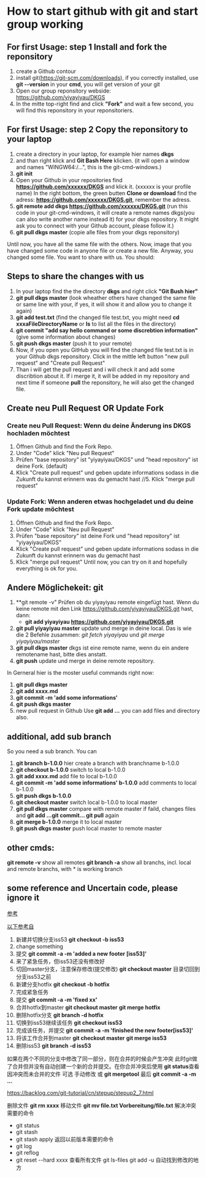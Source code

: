 # How to start github with git and start group working

## For first Usage: step 1 Install and fork the reponsitory

1. create a Github contour
2. install git(https://git-scm.com/downloads), if you correctly installed, use **git --version** in your **cmd**, you will get version 		of your git
3. Open our group reponsitory webside:  https://github.com/yiyayiyau/DKGS
4. In the mitte top-right find and click **"Fork"** and wait a few second, you will find this reponsitory in your reponsitoriers.

## For first Usage: step 2 Copy the reponsitory to your laptop

1. create a directory in your laptop, for example hier names **dkgs**
2. and than right klick and **Git Bash Here** klicken. (it will open a window and names "WINGW64:/...", this is the git-cmd-windows.)
3. **git init** 
4. Open your Github in your repositories find **https://github.com/xxxxxx/DKGS** and klick it. (xxxxxx is your profile name) In the right bottom, the green butten 	**Clone or download** find the adress: **https://github.com/xxxxxx/DKGS.git**, remember the adress.
5. **git remote add dkgs https://github.com/xxxxxx/DKGS.git** (run this code in your git-cmd-windows, it will create a remote names 	dkgs(you can also write another name instead it) for your dkgs repository. It might ask you to connect with your Github account, 	please follow it.)
6. **git pull dkgs master** (copie alle files from your dkgs reponsitory)

Until now, you have all the same file with the others. Now, image that you have changed some code in anyone file or create a new file. Anyway, you changed some file. You want to share with us. You should:

## Steps to share the changes with us

1. In your laptop find the the directory **dkgs** and right click **"Git Bush hier"**
2. **git pull dkgs master** (look wheather others have changed the same file or same line with your, if yes, it will show it and allow 		you to change it again)
2. **git add test.txt** (find the changed file test.txt, you might need **cd xxxaFileDirectoryName** or **ls** to list all the files 	in the directory)
3. **git commit "add say hello command or some discrebtion information"** (give some information about changes)
4. **git push dkgs master** (push it to your remote)
5. Now, if you open you GitHub you will find the changed file test.txt is in your Github dkgs reponsitory. Click in the mittle left 	button "new pull request" and "Create pull Request"
6. Than i will get the pull request and i will check it and add some discribtion about it. If i merge it, it will be added in my 		repository and next time if someone **pull** the reponsitory, he will also get the changed file.

## Create neu Pull Request OR Update Fork 
### Create neu Pull Request: Wenn du deine Änderung ins DKGS hochladen möchtest
1. Öffnen Github and find the Fork Repo.
2. Under "Code" klick "Neu pull Request"
3. Prüfen "base repository" ist "yiyayiyau/DKGS" und "head repository" ist deine Fork. (default)
4. Klick "Create pull request" und geben update informations sodass in die Zukunft du kannst erinnern was du gemacht hast
//5. Klick "merge pull request"

### Update Fork: Wenn anderen etwas hochgeladet und du deine Fork update möchtest
1. Öffnen Github and find the Fork Repo.
2. Under "Code" klick "Neu pull Request"
3. Prüfen "base repository" ist deine Fork und "head repository" ist "yiyayiyau/DKGS"
4. Klick "Create pull request" und geben update informations sodass in die Zukunft du kannst erinnern was du gemacht hast
5. Klick "merge pull request"
Until now, you can try on it and hopefully everything is ok for you.

## Andere Möglichekeit: git 
1. **git remote -v" Prüfen ob du yiyayiyau remote eingefügt hast.
Wenn du keine remote mit den Link https://github.com/yiyayiyau/DKGS.git hast, dann:
	* **git add yiyayiyau https://github.com/yiyayiyau/DKGS.git** 
2. **git pull yiyayiyau master** update und merge in deine local. Das is wie die 2 Befehle zusammen: *git fetch yiyayiyau*  und  *git merge yiyayiyau/master*
3. **git pull dkgs master** dkgs ist eine remote name, wenn du ein andere remotename hast, bitte dies anstatt. 
4. **git push** update und merge in deine remote repository.



In Gerneral hier is the moster useful commands right now:
1. **git pull dkgs master**
2. **git add xxxx.md** 
3. **git commit -m 'add some informations'**
4. **git push dkgs master** 
5. new pull request in Github
Use **git add ...** you can add files and directory also.





## additional, add sub branch

So you need a sub branch. You can 
1. **git branch b-1.0.0** hier create a branch with branchname b-1.0.0
2. **git checkout b-1.0.0** switch to local b-1.0.0
3. **git add xxxx.md** add file to local b-1.0.0
4. **git commit -m 'add some informations' b-1.0.0** add comments to local b-1.0.0
5. **git push dkgs b-1.0.0** 
6. **git checkout master** switch local b-1.0.0 to local master
7. **git pull dkgs master** compare with remote master
	if faild, changes files and **git add ...git commit... git pull** again
8. **git merge b-1.0.0** merge it to local master
9. **git push dkgs master** push local master to remote master


## other cmds:
**git remote -v** show all remotes
**git branch -a** show all branchs, incl. local and remote branchs, with * is working branch

## some reference and Uncertain code, please ignore it 

[参考](https://segmentfault.com/q/1010000009549291)

[以下参考自](https://git-scm.com/book/zh/v2/Git-%E5%88%86%E6%94%AF-%E5%88%86%E6%94%AF%E7%9A%84%E6%96%B0%E5%BB%BA%E4%B8%8E%E5%90%88%E5%B9%B6)
1. 新建并切换分支iss53
	**git checkout -b iss53**
2. change something
3. 提交
	**git commit -a -m 'added a new footer [iss53]'**
4. 来了紧急任务，但iss53还没有修改好
5. 切回master分支，注意保存修改(提交修改)
	**git checkout master** 目录切回到分支iss53之前
6. 新建分支hotfix
	**git checkout -b hotfix**
7. 完成紧急任务
8. 提交
	**git commit -a -m 'fixed xx'**
9. 合并hotfix到master
	**git checkout master**
	**git merge hotfix**
10. 删除hotfix分支
	**git branch -d hotfix**
11. 切换到iss53继续该任务
	**git checkout iss53**
12. 完成该任务，并提交
	**git commit -a -m 'finished the new footer[iss53]'**
13. 将该工作合并到master
	**git checkout master**
	**git merge iss53**
14. 删除iss53
	**git branch -d iss53**

如果在两个不同的分支中修改了同一部分，则在合并的时候会产生冲突
	此时git做了合并但并没有自动创建一个新的合并提交。在你合并冲突后使用
	**git status**查看因冲突而未合并的文件
	可选 手动修改 或 **git mergetool**
	最后
	**git commit -a -m ...**

https://backlog.com/git-tutorial/cn/stepup/stepup2_7.html

删除文件 **git rm xxxx**
移动文件 **git mv file.txt Vorbereitung/file.txt**
解决冲突需要的命令 
* git status
* git stash
* git stash apply
返回以前版本需要的命令
* git log
* git reflog
* git reset --hard xxxx
查看所有文件
git ls-files
git add -u 自动找到修改的地方
